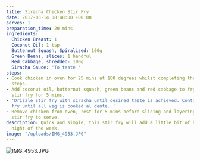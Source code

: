 ```yaml
---
title: Siracha Chicken Stir Fry
date: 2017-03-14 08:48:00 +00:00
serves: 1
preparation_time: 20 mins
ingredients:
  Chicken Breast: 1
  Coconut Oil: 1 tsp
  Butternut Squash, Spiralised: 100g
  Green Beans, slices: 1 handful
  Red Cabbage, shredded: 100g
  Siracha Sauce: 'To taste '
steps:
- Cook chicken in oven for 25 mins at 180 degrees whilst completing the following
  steps.
- Add coconut oil, butternut squash, green beans and red cabbage to frying pan and
  stir fry for 5 mins.
- 'Drizzle stir fry with siracha until desired taste is achieved. Continue to stir
  fry until all veg is cooked al dente. '
- Remove chicken from oven, rest for 5 mins before slicing and layering in too of
  stir fry to serve.
description: Quick and simple, this stir fry will add a little bit of heat to any
  night of the week.
image: "/uploads/IMG_4953.JPG"
---
```


![IMG_4953.JPG](/uploads/IMG_4953.JPG)